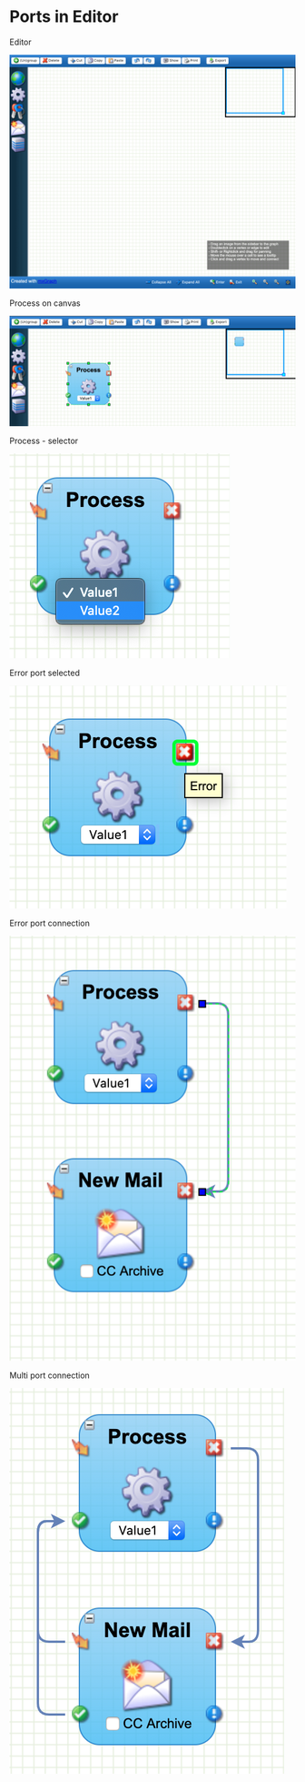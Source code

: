 # Ports in Editor

Editor

![Editor](../images/examples/ports-editor/ports-1.png "Editor")

Process on canvas

![Editor](../images/examples/ports-editor/ports-2.png "Editor")

Process - selector

![Process - selector](../images/examples/ports-editor/ports-0.png "Process - selector")

Error port selected

![Error port selected](../images/examples/ports-editor/ports-3.png "Error port selected")

Error port connection

![Error port connection](../images/examples/ports-editor/ports-4.png "Error port connection")

Multi port connection

![Multi port connection](../images/examples/ports-editor/ports-5.png "Multi port connection")
